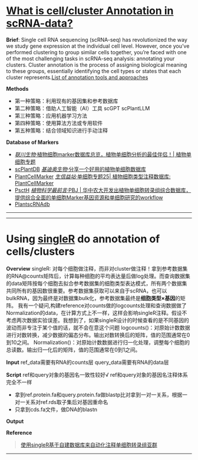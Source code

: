 # [What is cell/cluster Annotation in scRNA-data?](https://pluto.bio/resources/Learning%20Series/annotating-clusters-in-scrnaseq)
**Brief**: Single cell RNA sequencing (scRNA-seq) has revolutionized the way we study gene expression at the individual cell level. However, once you’ve performed clustering to group similar cells together, you’re faced with one of the most challenging tasks in scRNA-seq analysis: annotating your clusters. Cluster annotation is the process of assigning biological meaning to these groups, essentially identifying the cell types or states that each cluster represents.[List of annotation tools and approaches](https://airtable.com/appMd0h4vP7gzQaeK/shrgmvY3ZvswENjkJ/tblgv3JRYlbD34DYD)

**Methods**
  - 第一种策略：利用现有的基因集和参考数据库
  - 第二种策略：借助人工智能（AI）工具 scGPT scPlantLLM
  - 第三种策略：应用机器学习方法
  - 第四种策略：使用算法方法或专用软件
  - 第五种策略：结合领域知识进行手动注释

**Database of Markers**
  - [*联川生物*·植物细胞marker数据库总览，植物单细胞分析的最佳伴侣！| 植物单细胞专题](https://mp.weixin.qq.com/s/CXGkNuBDQin5MrPWMgt8ng)
  - [scPlantDB](https://biobigdata.nju.edu.cn/scplantdb/home) [*基迪奥生物*·分享一个好用的植物单细胞数据库](https://mp.weixin.qq.com/s/1dTCDc5U3dvCy15GfLRY4A)
  - [PlantCellMarker](https://www.tobaccodb.org/pcmdb/homePage) [*生信益站*·单细胞专题25| 植物细胞类型注释数据库: PlantCellMarker](https://mp.weixin.qq.com/s/Y1AyXa8jkQBV4yWo_HihTw)
  - [PsctH](http://jinlab.hzau.edu.cn/PsctH/) [*植物科学最前言*·PBJ | 华中农大开发出植物单细胞转录组综合数据库，提供综合全面的单细胞Marker基因资源和单细胞研究的workflow](https://mp.weixin.qq.com/s/5dMORWQeX4eTFgH0e1YkTg)
  - [PlantscRNAdb](http://ibi.zju.edu.cn/plantscrnadb/index.php)

---



---

# Using [singleR](https://github.com/dviraran/SingleR) do annotation of cells/clusters
**Overview**
singleR: 对每个细胞做注释，而非对cluster做注释！拿到参考数据集的RNA@counts矩阵后，计算每种细胞的平均表达量后做log处理。而查询数据集的data矩阵按每个细胞去拟合参考数据集的细胞类型表达模式，所有两个数据集共同所有的基因数很重要。参考数据集获取可以来自于scRNA，也可以bulkRNA，因为最终是对数据集bulk化，参考数据集最终是**细胞类型×基因**的矩阵。
我有一个疑问,构建reference对counts做的logcounts处理和查询数据做了Normalization的data，在计算方式上不一样，这样会影响singleR注释。假设不考虑两次数据实验误差。我想到了，如果singleR设计的时候查看的是不同基因的波动而非专注于某个值的话，就不会在意这个问题
logcounts()：对原始计数数据进行对数转换，减少数据的偏态分布。输出对数转换后的矩阵，值的范围通常在0到10之间。
Normalization()：对原始计数数据进行归一化处理，调整每个细胞的总读数。输出归一化后的矩阵，值的范围通常在0到1之间。

**Input**
ref_data需要有RNA的counts层
query_data需要有RNA的data层

**Script**
ref和query对象的基因名一致性较好√
ref和query对象的基因名注释体系完全不一样
  - 拿到ref.protein.fa和query.protein.fa做blastp比对拿到一对一关系，根据一对一关系对ref.rds取子集后对基因重命名
  - 只拿到cds.fa文件，做DNA的blastn

**Output**

**Reference**
> [使用singleR基于自建数据库来自动化注释单细胞转录组亚群](https://mp.weixin.qq.com/s/GpOxe4WLIrBOjbdH5gfyOQ)

---
